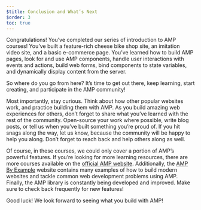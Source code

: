 ```yaml
---
$title: Conclusion and What’s Next
$order: 3
toc: true
---
```


Congratulations! You’ve completed our series of introduction to AMP courses! You’ve built a feature-rich cheese bike shop site, an imitation video site, and a basic e-commerce page. You’ve learned how to build AMP pages, look for and use AMP components, handle user interactions with events and actions, build web forms, bind components to state variables, and dynamically display content from the server.

So where do you go from here? It’s time to get out there, keep learning, start creating, and participate in the AMP community!  

Most importantly, stay curious. Think about how other popular websites work, and practice building them with AMP. As you build amazing web experiences for others, don’t forget to share what you’ve learned with the rest of the community. Open-source your work where possible, write blog posts, or tell us when you’ve built something you’re proud of. If you hit snags along the way, let us know, because the community will be happy to help you along. Don’t forget to reach back and help others along as well.

Of course, in these courses, we could only cover a portion of AMP’s powerful features. If you’re looking for more learning resources, there are more courses available on the [official AMP website](https://amp.dev/). Additionally, the [AMP By Example](https://ampbyexample.com/) website contains many examples of how to build modern websites and tackle common web development problems using AMP. Finally, the AMP library is constantly being developed and improved. Make sure to check back frequently for new features!

Good luck! We look forward to seeing what you build with AMP!

